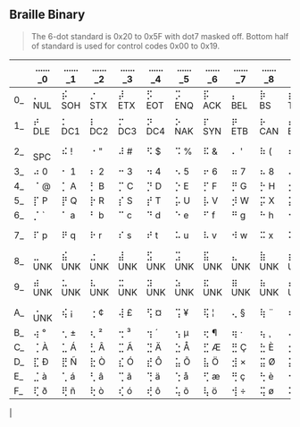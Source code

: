 ## Braille Binary

> The 6-dot standard is 0x20 to 0x5F with dot7 masked off.
> Bottom half of standard is used for control codes 0x00 to 0x19.

|         |...... _0|...... _1|...... _2|...... _3|...... _4|...... _5|...... _6|...... _7|...... _8|...... _9|...... _A|...... _B|...... _C|...... _D|...... _E|...... _F|
|---------|---------|---------|---------|---------|---------|---------|---------|---------|---------|---------|---------|---------|---------|---------|---------|---------|
|       0_| ⡀ NUL   | ⡮ SOH   | ⡐ STX   | ⡼ ETX   | ⡫ EOT   | ⡩ ENQ   | ⡯ ACK   | ⡄ BEL   | ⡷  BS   | ⡾ TAB   | ⡡  LF   | ⡬  VT   | ⡠  FF   | ⡤  CR   | ⡨  SO   | ⡌  SI   |
|       1_| ⡴ DLE   | ⡂ DC1   | ⡆ DC2   | ⡒ DC3   | ⡲ DC4   | ⡢ NAK   | ⡖ SYN   | ⡶ ETB   | ⡦ CAN   | ⡔  EM   | ⡱ SUB   | ⡰ ESC   | ⡣  FS   | ⡿  GS   | ⡜  RS   | ⡹  US   |
|       2_| ⠀ SPC   | ⠮   !   | ⠐   "   | ⠼   #   | ⠫   $   | ⠩   %   | ⠯   &   | ⠄   '   | ⠷   (   | ⠾   )   | ⠡   *   | ⠬   +   | ⠠   ,   | ⠤   -   | ⠨   .   | ⠌   /   |
|       3_| ⠴   0   | ⠂   1   | ⠆   2   | ⠒   3   | ⠲   4   | ⠢   5   | ⠖   6   | ⠶   7   | ⠦   8   | ⠔   9   | ⠱   :   | ⠰   ;   | ⠣   <   | ⠿   =   | ⠜   >   | ⠹   ?   |
|       4_| ⠈   @   | ⡁   A   | ⡃   B   | ⡉   C   | ⡙   D   | ⡑   E   | ⡋   F   | ⡛   G   | ⡓   H   | ⡊   I   | ⡚   J   | ⡅   K   | ⡇   L   | ⡍   M   | ⡝   N   | ⡕   O   |
|       5_| ⡏   P   | ⡟   Q   | ⡗   R   | ⡎   S   | ⡞   T   | ⡥   U   | ⡧   V   | ⡺   W   | ⡭   X   | ⡽   Y   | ⡵   Z   | ⠪   [   | ⠳   \   | ⠻   ]   | ⠘   ^   | ⠸   _   |
|       6_| ⡈   `   | ⠁   a   | ⠃   b   | ⠉   c   | ⠙   d   | ⠑   e   | ⠋   f   | ⠛   g   | ⠓   h   | ⠊   i   | ⠚   j   | ⠅   k   | ⠇   l   | ⠍   m   | ⠝   n   | ⠕   o   |
|       7_| ⠏   p   | ⠟   q   | ⠗   r   | ⠎   s   | ⠞   t   | ⠥   u   | ⠧   v   | ⠺   w   | ⠭   x   | ⠽   y   | ⠵   z   | ⡪   {   | ⡳  \|   | ⡻   }   | ⡘   ~   | ⡸ DEL   |
|       8_| ⣀ UNK   | ⣮ UNK   | ⣐ UNK   | ⣼ UNK   | ⣫ UNK   | ⣩ UNK   | ⣯ UNK   | ⣄ UNK   | ⣷ UNK   | ⣾ UNK   | ⣡ UNK   | ⣬ UNK   | ⣠ UNK   | ⣤ UNK   | ⣨ UNK   | ⣌ UNK   |
|       9_| ⣴ UNK   | ⣂ UNK   | ⣆ UNK   | ⣒ UNK   | ⣲ UNK   | ⣢ UNK   | ⣖ UNK   | ⣶ UNK   | ⣦ UNK   | ⣔ UNK   | ⣱ UNK   | ⣰ UNK   | ⣣ UNK   | ⣿ UNK   | ⣜ UNK   | ⣹ UNK   |
|       A_| ⢀ UNK   | ⢮   ¡   | ⢐   ¢   | ⢼   £   | ⢫   ¤   | ⢩   ¥   | ⢯   ¦   | ⢄   §   | ⢷   ¨   | ⢾   ©   | ⢡   ª   | ⢬   «   | ⢠   ¬   | ⢤   ­   | ⢨   ®   | ⢌   ¯   |
|       B_| ⢴   °   | ⢂   ±   | ⢆   ²   | ⢒   ³   | ⢲   ´   | ⢢   µ   | ⢖   ¶   | ⢶   ·   | ⢦   ¸   | ⢔   ¹   | ⢱   º   | ⢰   »   | ⢣   ¼   | ⢿   ½   | ⢜   ¾   | ⢹   ¿   |
|       C_| ⢈   À   | ⣁   Á   | ⣃   Â   | ⣉   Ã   | ⣙   Ä   | ⣑   Å   | ⣋   Æ   | ⣛   Ç   | ⣓   È   | ⣊   É   | ⣚   Ê   | ⣅   Ë   | ⣇   Ì   | ⣍   Í   | ⣝   Î   | ⣕   Ï   |
|       D_| ⣏   Ð   | ⣟   Ñ   | ⣗   Ò   | ⣎   Ó   | ⣞   Ô   | ⣥   Õ   | ⣧   Ö   | ⣺   ×   | ⣭   Ø   | ⣽   Ù   | ⣵   Ú   | ⢪   Û   | ⢳   Ü   | ⢻   Ý   | ⢘   Þ   | ⢸   ß   |
|       E_| ⣈   à   | ⢁   á   | ⢃   â   | ⢉   ã   | ⢙   ä   | ⢑   å   | ⢋   æ   | ⢛   ç   | ⢓   è   | ⢊   é   | ⢚   ê   | ⢅   ë   | ⢇   ì   | ⢍   í   | ⢝   î   | ⢕   ï   |
|       F_| ⢏   ð   | ⢟   ñ   | ⢗   ò   | ⢎   ó   | ⢞   ô   | ⢥   õ   | ⢧   ö   | ⢺   ÷   | ⢭   ø   | ⢽   ù   | ⢵   ú   | ⣪   û   | ⣳   ü   | ⣻   ý   | ⣘   þ   | ⣸   ÿ   |
|
